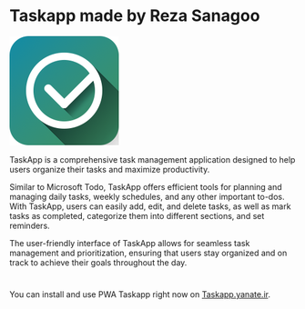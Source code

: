 # Taskapp made by Reza Sanagoo

![taskapp icon](/public/icon.png)

TaskApp is a comprehensive task management application designed to help users organize their tasks and maximize productivity. 

Similar to Microsoft Todo, TaskApp offers efficient tools for planning and managing daily tasks, weekly schedules, and any other important to-dos. With TaskApp, users can easily add, edit, and delete tasks, as well as mark tasks as completed, categorize them into different sections, and set reminders.

 The user-friendly interface of TaskApp allows for seamless task management and prioritization, ensuring that users stay organized and on track to achieve their goals throughout the day.

# 
You can install and use PWA Taskapp right now on [Taskapp.yanate.ir](https://taskapp.yanate.ir/).